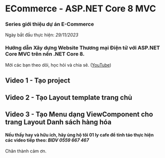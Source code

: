 # ECommerce - ASP.NET Core 8 MVC

### Series giới thiệu dự án E-Commerce
Ngày bắt đầu thực hiện: *29/11/2023*

### Hướng dẫn Xây dựng Website Thương mại Điện tử với ASP.NET Core MVC trên nền .NET Core 8.
Mời các bạn theo dõi, học hỏi và chia sẽ. ([YouTube](https://www.youtube.com/playlist?list=PLE5Bje814fYbtRxvDgmWJ6fUpIZXtbNrb))


## Video 1 - Tạo project

## Video 2 - Tạo Layout template trang chủ

## Video 3 - Tạo Menu dạng ViewComponent cho trang Layout Danh sách hàng hóa

#### Nếu thấy hay và hữu ích, hãy ủng hộ tôi 01 ly cafe để tỉnh táo thực hiện các video tiếp theo: *BIDV 0559 667 467*
Chân thành cảm ơn.
